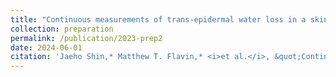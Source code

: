 ```yaml
---
title: "Continuous measurements of trans-epidermal water loss in a skin-mounted device"
collection: preparation
permalink: /publication/2023-prep2
date: 2024-06-01
citation: 'Jaeho Shin,* Matthew T. Flavin,* <i>et al.</i>, &quot;Continuous measurements of trans-epidermal water loss in a skin-mounted device,&quot; under first revision in <i>Nature</i> as of June 2024.'
---
```

